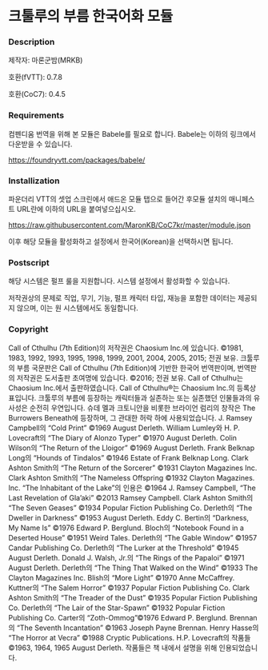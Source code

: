 # 크툴루의 부름 한국어화 모듈

### Description
제작자: 마론군밤(MRKB)

호환(fVTT): 0.7.8

호환(CoC7): 0.4.5

### Requirements
컴펜디움 번역을 위해 본 모듈은 Babele를 필요로 합니다. Babele는 이하의 링크에서 다운받을 수 있습니다.

https://foundryvtt.com/packages/babele/

### Installization
파운더리 VTT의 셋업 스크린에서 애드온 모듈 탭으로 들어간 후모듈 설치의 매니페스트 URL란에 이하의 URL을 붙여넣으십시오.

https://raw.githubusercontent.com/MaronKB/CoC7kr/master/module.json

이후 해당 모듈을 활성화하고 설정에서 한국어(Korean)을 선택하시면 됩니다.

### Postscript

해당 시스템은 펄프 룰을 지원합니다. 시스템 설정에서 활성화할 수 있습니다.

저작권상의 문제로 직업, 무기, 기능, 펄프 캐릭터 타입, 재능을 포함한 데이터는 제공되지 않으며, 이는 원 시스템에서도 동일합니다. 

### Copyright
Call of Cthulhu (7th Edition)의 저작권은 Chaosium Inc.에 있습니다. ©1981, 1983, 1992, 1993, 1995, 1998, 1999, 2001, 2004, 2005, 2015; 전권 보유.
크툴루의 부름 국문판은 Call of Cthulhu (7th Edition)에 기반한 한국어 번역판이며, 번역판의 저작권은 도서출판 초여명에 있습니다. ©2016; 전권 보유.
Call of Cthulhu는 Chaosium Inc.에서 출판하였습니다.
Call of Cthulhu®는 Chaosium Inc.의 등록상표입니다.
크툴루의 부름에 등장하는 캐릭터들과 실존하는 또는 실존했던 인물들과의 유사성은 순전히 우연입니다.
슈데 멜과 크토니안을 비롯한 브라이언 럼리의 창작은 The Burrowers Beneath에 등장하며, 그 관대한 허락 하에 사용되었습니다. J. Ramsey Campbell의 “Cold Print” ©1969 August Derleth. William Lumley와 H. P. Lovecraft의 “The Diary of Alonzo Typer” ©1970 August Derleth. Colin Wilson의 “The Return of the Lloigor” ©1969 August Derleth. Frank Belknap Long의 “Hounds of Tindalos” ©1946 Estate of Frank Belknap Long. Clark Ashton Smith의 “The Return of the Sorcerer” ©1931 Clayton Magazines Inc. Clark Ashton Smith의 “The Nameless Offspring ©1932 Clayton Magazines. Inc. “The Inhabitant of the Lake”의 인용은 ©1964 J. Ramsey Campbell, “The Last Revelation of Gla’aki” ©2013 Ramsey Campbell. Clark Ashton Smith의 “The Seven Geases” ©1934 Popular Fiction Publishing Co. Derleth의 “The Dweller in Darkness” ©1953 August Derleth. Eddy C. Bertin의 “Darkness, My Name Is” ©1976 Edward P. Berglund. Bloch의 “Notebook Found in a Deserted House” ©1951 Weird Tales. Derleth의 “The Gable Window” ©1957 Candar Publishing Co. Derleth의 “The Lurker at the Threshold” ©1945 August Derleth. Donald J. Walsh, Jr.의 “The Rings of the Papaloi” ©1971 August Derleth. Derleth의 “The Thing That Walked on the Wind” ©1933 The Clayton Magazines Inc. Blish의 “More Light” ©1970 Anne McCaffrey. Kuttner의 “The Salem Horror” ©1937 Popular Fiction Publishing Co. Clark Ashton Smith의 “The Treader of the Dust” ©1935 Popular Fiction Publishing Co. Derleth의 “The Lair of the Star-Spawn” ©1932 Popular Fiction Publishing Co. Carter의 “Zoth-Ommog”©1976 Edward P. Berglund. Brennan의 “The Seventh Incantation” ©1963 Joseph Payne Brennan. Henry Hasse의 “The Horror at Vecra” ©1988 Cryptic Publications. H.P. Lovecraft의 작품들 ©1963, 1964, 1965 August Derleth. 작품들은 책 내에서 설명을 위해 인용되었습니다.
